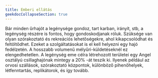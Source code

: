 ```yaml
---
title: Emberi ellátás
geekdocCollapseSection: true
---
```


Bár minden űrhajót a legénysége gondoz, tart karban, irányít, stb, a legénység részére is fontos, hogy gondoskodjanak róluk. Szüksége van olyan szórakoztató és rekreációs lehetőségekre, ahol kikapcsolódhat és feltöltődhet. Ezeket a szolgáltatásokat is el kell helyezni egy hajó fedélzetén. A hosszabb volumenű mélyűri-küldetéseknél ez elengedhetetlen. A legénység eme célra létrehozott területei egy Angel osztályú csillaghajónak mintegy a 20% -át teszik ki. Ilyenek például az orvosi szállások, szórakoztató központok, különböző pihenőhelyek, létfenntartás, replikátorok, és így tovább.
